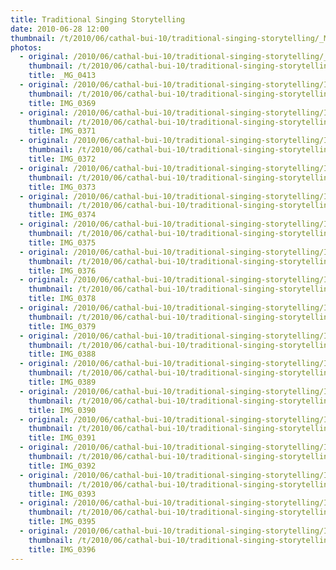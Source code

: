 ```yaml
---
title: Traditional Singing Storytelling
date: 2010-06-28 12:00
thumbnail: /t/2010/06/cathal-bui-10/traditional-singing-storytelling/_MG_0413.jpg
photos:
  - original: /2010/06/cathal-bui-10/traditional-singing-storytelling/_MG_0413.jpg
    thumbnail: /t/2010/06/cathal-bui-10/traditional-singing-storytelling/_MG_0413.jpg
    title: _MG_0413
  - original: /2010/06/cathal-bui-10/traditional-singing-storytelling/IMG_0369.jpg
    thumbnail: /t/2010/06/cathal-bui-10/traditional-singing-storytelling/IMG_0369.jpg
    title: IMG_0369
  - original: /2010/06/cathal-bui-10/traditional-singing-storytelling/IMG_0371.jpg
    thumbnail: /t/2010/06/cathal-bui-10/traditional-singing-storytelling/IMG_0371.jpg
    title: IMG_0371
  - original: /2010/06/cathal-bui-10/traditional-singing-storytelling/IMG_0372.jpg
    thumbnail: /t/2010/06/cathal-bui-10/traditional-singing-storytelling/IMG_0372.jpg
    title: IMG_0372
  - original: /2010/06/cathal-bui-10/traditional-singing-storytelling/IMG_0373.jpg
    thumbnail: /t/2010/06/cathal-bui-10/traditional-singing-storytelling/IMG_0373.jpg
    title: IMG_0373
  - original: /2010/06/cathal-bui-10/traditional-singing-storytelling/IMG_0374.jpg
    thumbnail: /t/2010/06/cathal-bui-10/traditional-singing-storytelling/IMG_0374.jpg
    title: IMG_0374
  - original: /2010/06/cathal-bui-10/traditional-singing-storytelling/IMG_0375.jpg
    thumbnail: /t/2010/06/cathal-bui-10/traditional-singing-storytelling/IMG_0375.jpg
    title: IMG_0375
  - original: /2010/06/cathal-bui-10/traditional-singing-storytelling/IMG_0376.jpg
    thumbnail: /t/2010/06/cathal-bui-10/traditional-singing-storytelling/IMG_0376.jpg
    title: IMG_0376
  - original: /2010/06/cathal-bui-10/traditional-singing-storytelling/IMG_0378.jpg
    thumbnail: /t/2010/06/cathal-bui-10/traditional-singing-storytelling/IMG_0378.jpg
    title: IMG_0378
  - original: /2010/06/cathal-bui-10/traditional-singing-storytelling/IMG_0379.jpg
    thumbnail: /t/2010/06/cathal-bui-10/traditional-singing-storytelling/IMG_0379.jpg
    title: IMG_0379
  - original: /2010/06/cathal-bui-10/traditional-singing-storytelling/IMG_0388.jpg
    thumbnail: /t/2010/06/cathal-bui-10/traditional-singing-storytelling/IMG_0388.jpg
    title: IMG_0388
  - original: /2010/06/cathal-bui-10/traditional-singing-storytelling/IMG_0389.jpg
    thumbnail: /t/2010/06/cathal-bui-10/traditional-singing-storytelling/IMG_0389.jpg
    title: IMG_0389
  - original: /2010/06/cathal-bui-10/traditional-singing-storytelling/IMG_0390.jpg
    thumbnail: /t/2010/06/cathal-bui-10/traditional-singing-storytelling/IMG_0390.jpg
    title: IMG_0390
  - original: /2010/06/cathal-bui-10/traditional-singing-storytelling/IMG_0391.jpg
    thumbnail: /t/2010/06/cathal-bui-10/traditional-singing-storytelling/IMG_0391.jpg
    title: IMG_0391
  - original: /2010/06/cathal-bui-10/traditional-singing-storytelling/IMG_0392.jpg
    thumbnail: /t/2010/06/cathal-bui-10/traditional-singing-storytelling/IMG_0392.jpg
    title: IMG_0392
  - original: /2010/06/cathal-bui-10/traditional-singing-storytelling/IMG_0393.jpg
    thumbnail: /t/2010/06/cathal-bui-10/traditional-singing-storytelling/IMG_0393.jpg
    title: IMG_0393
  - original: /2010/06/cathal-bui-10/traditional-singing-storytelling/IMG_0395.jpg
    thumbnail: /t/2010/06/cathal-bui-10/traditional-singing-storytelling/IMG_0395.jpg
    title: IMG_0395
  - original: /2010/06/cathal-bui-10/traditional-singing-storytelling/IMG_0396.jpg
    thumbnail: /t/2010/06/cathal-bui-10/traditional-singing-storytelling/IMG_0396.jpg
    title: IMG_0396
---
```

